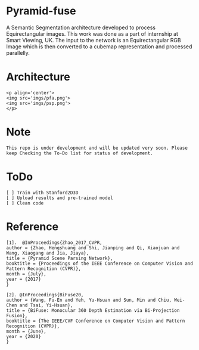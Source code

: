 # Pyramid-fuse


A Semantic Segmentation architecture developed to process Equirectangular images. This work was done as a part of internship at Smart Viewing, UK. The input to the network is an Equirectangular RGB Image which is then converted to a cubemap representation and processed parallelly.


# Architecture
```
<p align='center'>
<img src='imgs/pfa.png'>
<img src='imgs/psp.png'>
</p>
```
# Note
```
This repo is under development and will be updated very soon. Please keep Checking the To-Do list for status of development.
```

# ToDo
```
[ ] Train with Stanford2D3D
[ ] Upload results and pre-trained model
[ ] Clean code

```

# Reference
```
[1].  @InProceedings{Zhao_2017_CVPR,
author = {Zhao, Hengshuang and Shi, Jianping and Qi, Xiaojuan and Wang, Xiaogang and Jia, Jiaya},
title = {Pyramid Scene Parsing Network},
booktitle = {Proceedings of the IEEE Conference on Computer Vision and Pattern Recognition (CVPR)},
month = {July},
year = {2017}
}

[2]. @InProceedings{BiFuse20,
author = {Wang, Fu-En and Yeh, Yu-Hsuan and Sun, Min and Chiu, Wei-Chen and Tsai, Yi-Hsuan},
title = {BiFuse: Monocular 360 Depth Estimation via Bi-Projection Fusion},
booktitle = {The IEEE/CVF Conference on Computer Vision and Pattern Recognition (CVPR)},
month = {June},
year = {2020}
}
